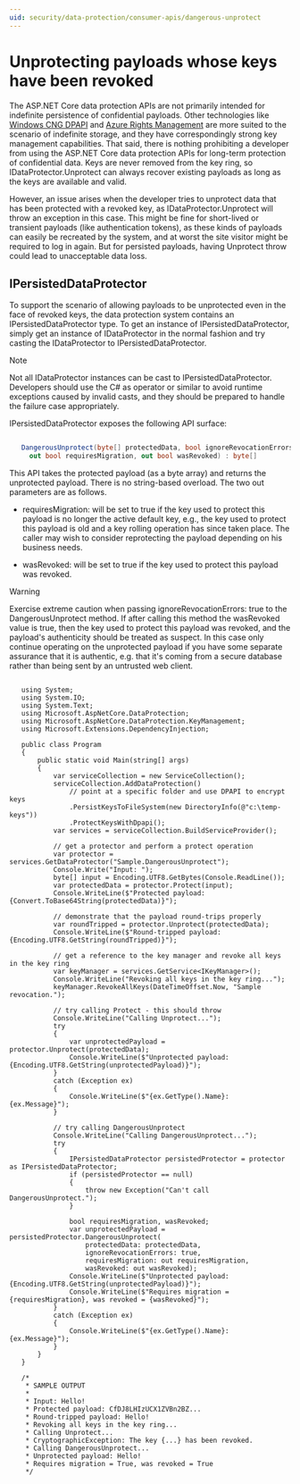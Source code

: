 ```yaml
---
uid: security/data-protection/consumer-apis/dangerous-unprotect
---
```

<a name=data-protection-consumer-apis-dangerous-unprotect></a>

# Unprotecting payloads whose keys have been revoked

The ASP.NET Core data protection APIs are not primarily intended for indefinite persistence of confidential payloads. Other technologies like [Windows CNG DPAPI](https://msdn.microsoft.com/en-us/library/windows/desktop/hh706794%28v=vs.85%29.aspx) and [Azure Rights Management](https://technet.microsoft.com/en-us/library/jj585024.aspx) are more suited to the scenario of indefinite storage, and they have correspondingly strong key management capabilities. That said, there is nothing prohibiting a developer from using the ASP.NET Core data protection APIs for long-term protection of confidential data. Keys are never removed from the key ring, so IDataProtector.Unprotect can always recover existing payloads as long as the keys are available and valid.

However, an issue arises when the developer tries to unprotect data that has been protected with a revoked key, as IDataProtector.Unprotect will throw an exception in this case. This might be fine for short-lived or transient payloads (like authentication tokens), as these kinds of payloads can easily be recreated by the system, and at worst the site visitor might be required to log in again. But for persisted payloads, having Unprotect throw could lead to unacceptable data loss.

## IPersistedDataProtector

To support the scenario of allowing payloads to be unprotected even in the face of revoked keys, the data protection system contains an IPersistedDataProtector type. To get an instance of IPersistedDataProtector, simply get an instance of IDataProtector in the normal fashion and try casting the IDataProtector to IPersistedDataProtector.

> [!NOTE]
> Not all IDataProtector instances can be cast to IPersistedDataProtector. Developers should use the C# as operator or similar to avoid runtime exceptions caused by invalid casts, and they should be prepared to handle the failure case appropriately.

IPersistedDataProtector exposes the following API surface:

<!-- literal_block {"backrefs": [], "ids": [], "dupnames": [], "linenos": false, "names": [], "classes": [], "xml:space": "preserve", "language": "c#", "highlight_args": {}} -->

````c#

   DangerousUnprotect(byte[] protectedData, bool ignoreRevocationErrors,
     out bool requiresMigration, out bool wasRevoked) : byte[]
   ````

This API takes the protected payload (as a byte array) and returns the unprotected payload. There is no string-based overload. The two out parameters are as follows.

* requiresMigration: will be set to true if the key used to protect this payload is no longer the active default key, e.g., the key used to protect this payload is old and a key rolling operation has since taken place. The caller may wish to consider reprotecting the payload depending on his business needs.

* wasRevoked: will be set to true if the key used to protect this payload was revoked.

>[!WARNING]
> Exercise extreme caution when passing ignoreRevocationErrors: true to the DangerousUnprotect method. If after calling this method the wasRevoked value is true, then the key used to protect this payload was revoked, and the payload's authenticity should be treated as suspect. In this case only continue operating on the unprotected payload if you have some separate assurance that it is authentic, e.g. that it's coming from a secure database rather than being sent by an untrusted web client.

<!-- literal_block {"xml:space": "preserve", "backrefs": [], "source": "/Users/shirhatti/docs/Docs/aspnet/security/data-protection/consumer-apis/dangerous-unprotect/samples/dangerous-unprotect.cs", "ids": [], "dupnames": [], "names": [], "classes": [], "linenos": true, "language": "none", "highlight_args": {"linenostart": 1}} -->

````none

   using System;
   using System.IO;
   using System.Text;
   using Microsoft.AspNetCore.DataProtection;
   using Microsoft.AspNetCore.DataProtection.KeyManagement;
   using Microsoft.Extensions.DependencyInjection;

   public class Program
   {
       public static void Main(string[] args)
       {
           var serviceCollection = new ServiceCollection();
           serviceCollection.AddDataProtection()
               // point at a specific folder and use DPAPI to encrypt keys
               .PersistKeysToFileSystem(new DirectoryInfo(@"c:\temp-keys"))
               .ProtectKeysWithDpapi();
           var services = serviceCollection.BuildServiceProvider();

           // get a protector and perform a protect operation
           var protector = services.GetDataProtector("Sample.DangerousUnprotect");
           Console.Write("Input: ");
           byte[] input = Encoding.UTF8.GetBytes(Console.ReadLine());
           var protectedData = protector.Protect(input);
           Console.WriteLine($"Protected payload: {Convert.ToBase64String(protectedData)}");

           // demonstrate that the payload round-trips properly
           var roundTripped = protector.Unprotect(protectedData);
           Console.WriteLine($"Round-tripped payload: {Encoding.UTF8.GetString(roundTripped)}");

           // get a reference to the key manager and revoke all keys in the key ring
           var keyManager = services.GetService<IKeyManager>();
           Console.WriteLine("Revoking all keys in the key ring...");
           keyManager.RevokeAllKeys(DateTimeOffset.Now, "Sample revocation.");

           // try calling Protect - this should throw
           Console.WriteLine("Calling Unprotect...");
           try
           {
               var unprotectedPayload = protector.Unprotect(protectedData);
               Console.WriteLine($"Unprotected payload: {Encoding.UTF8.GetString(unprotectedPayload)}");
           }
           catch (Exception ex)
           {
               Console.WriteLine($"{ex.GetType().Name}: {ex.Message}");
           }

           // try calling DangerousUnprotect
           Console.WriteLine("Calling DangerousUnprotect...");
           try
           {
               IPersistedDataProtector persistedProtector = protector as IPersistedDataProtector;
               if (persistedProtector == null)
               {
                   throw new Exception("Can't call DangerousUnprotect.");
               }

               bool requiresMigration, wasRevoked;
               var unprotectedPayload = persistedProtector.DangerousUnprotect(
                   protectedData: protectedData,
                   ignoreRevocationErrors: true,
                   requiresMigration: out requiresMigration,
                   wasRevoked: out wasRevoked);
               Console.WriteLine($"Unprotected payload: {Encoding.UTF8.GetString(unprotectedPayload)}");
               Console.WriteLine($"Requires migration = {requiresMigration}, was revoked = {wasRevoked}");
           }
           catch (Exception ex)
           {
               Console.WriteLine($"{ex.GetType().Name}: {ex.Message}");
           }
       }
   }

   /*
    * SAMPLE OUTPUT
    *
    * Input: Hello!
    * Protected payload: CfDJ8LHIzUCX1ZVBn2BZ...
    * Round-tripped payload: Hello!
    * Revoking all keys in the key ring...
    * Calling Unprotect...
    * CryptographicException: The key {...} has been revoked.
    * Calling DangerousUnprotect...
    * Unprotected payload: Hello!
    * Requires migration = True, was revoked = True
    */
   ````
